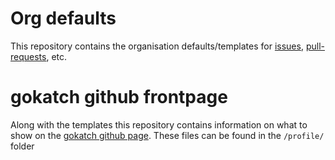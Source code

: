 # Org defaults

This repository contains the organisation defaults/templates for [issues](/ISSUE_TEMPLATE/), [pull-requests](PULL_REQUEST_TEMPLATE), etc.

# gokatch github frontpage

Along with the templates this repository contains information on what to show on the [gokatch github page](https://github.com/gokatch). These files can be found in the ```/profile/``` folder
